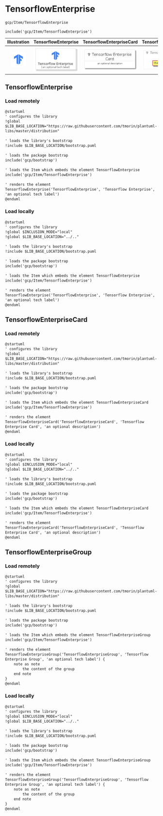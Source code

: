 # TensorflowEnterprise


```text
gcp/Item/TensorflowEnterprise
```

```text
include('gcp/Item/TensorflowEnterprise')
```



| Illustration | TensorflowEnterprise | TensorflowEnterpriseCard | TensorflowEnterpriseGroup |
| :---: | :---: | :---: | :---: |
| ![illustration for Illustration](../../gcp/Item/TensorflowEnterprise.png) | ![illustration for TensorflowEnterprise](../../gcp/Item/TensorflowEnterprise.Local.png) | ![illustration for TensorflowEnterpriseCard](../../gcp/Item/TensorflowEnterpriseCard.Local.png) | ![illustration for TensorflowEnterpriseGroup](../../gcp/Item/TensorflowEnterpriseGroup.Local.png) |




## TensorflowEnterprise

### Load remotely
```plantuml
@startuml
' configures the library
!global $LIB_BASE_LOCATION="https://raw.githubusercontent.com/tmorin/plantuml-libs/master/distribution"

' loads the library's bootstrap
!include $LIB_BASE_LOCATION/bootstrap.puml

' loads the package bootstrap
include('gcp/bootstrap')

' loads the Item which embeds the element TensorflowEnterprise
include('gcp/Item/TensorflowEnterprise')

' renders the element
TensorflowEnterprise('TensorflowEnterprise', 'Tensorflow Enterprise', 'an optional tech label')
@enduml
```

### Load locally
```plantuml
@startuml
' configures the library
!global $INCLUSION_MODE="local"
!global $LIB_BASE_LOCATION="../.."

' loads the library's bootstrap
!include $LIB_BASE_LOCATION/bootstrap.puml

' loads the package bootstrap
include('gcp/bootstrap')

' loads the Item which embeds the element TensorflowEnterprise
include('gcp/Item/TensorflowEnterprise')

' renders the element
TensorflowEnterprise('TensorflowEnterprise', 'Tensorflow Enterprise', 'an optional tech label')
@enduml
```

## TensorflowEnterpriseCard

### Load remotely
```plantuml
@startuml
' configures the library
!global $LIB_BASE_LOCATION="https://raw.githubusercontent.com/tmorin/plantuml-libs/master/distribution"

' loads the library's bootstrap
!include $LIB_BASE_LOCATION/bootstrap.puml

' loads the package bootstrap
include('gcp/bootstrap')

' loads the Item which embeds the element TensorflowEnterpriseCard
include('gcp/Item/TensorflowEnterprise')

' renders the element
TensorflowEnterpriseCard('TensorflowEnterpriseCard', 'Tensorflow Enterprise Card', 'an optional description')
@enduml
```

### Load locally
```plantuml
@startuml
' configures the library
!global $INCLUSION_MODE="local"
!global $LIB_BASE_LOCATION="../.."

' loads the library's bootstrap
!include $LIB_BASE_LOCATION/bootstrap.puml

' loads the package bootstrap
include('gcp/bootstrap')

' loads the Item which embeds the element TensorflowEnterpriseCard
include('gcp/Item/TensorflowEnterprise')

' renders the element
TensorflowEnterpriseCard('TensorflowEnterpriseCard', 'Tensorflow Enterprise Card', 'an optional description')
@enduml
```

## TensorflowEnterpriseGroup

### Load remotely
```plantuml
@startuml
' configures the library
!global $LIB_BASE_LOCATION="https://raw.githubusercontent.com/tmorin/plantuml-libs/master/distribution"

' loads the library's bootstrap
!include $LIB_BASE_LOCATION/bootstrap.puml

' loads the package bootstrap
include('gcp/bootstrap')

' loads the Item which embeds the element TensorflowEnterpriseGroup
include('gcp/Item/TensorflowEnterprise')

' renders the element
TensorflowEnterpriseGroup('TensorflowEnterpriseGroup', 'Tensorflow Enterprise Group', 'an optional tech label') {
    note as note
        the content of the group
    end note
}
@enduml
```

### Load locally
```plantuml
@startuml
' configures the library
!global $INCLUSION_MODE="local"
!global $LIB_BASE_LOCATION="../.."

' loads the library's bootstrap
!include $LIB_BASE_LOCATION/bootstrap.puml

' loads the package bootstrap
include('gcp/bootstrap')

' loads the Item which embeds the element TensorflowEnterpriseGroup
include('gcp/Item/TensorflowEnterprise')

' renders the element
TensorflowEnterpriseGroup('TensorflowEnterpriseGroup', 'Tensorflow Enterprise Group', 'an optional tech label') {
    note as note
        the content of the group
    end note
}
@enduml
```

